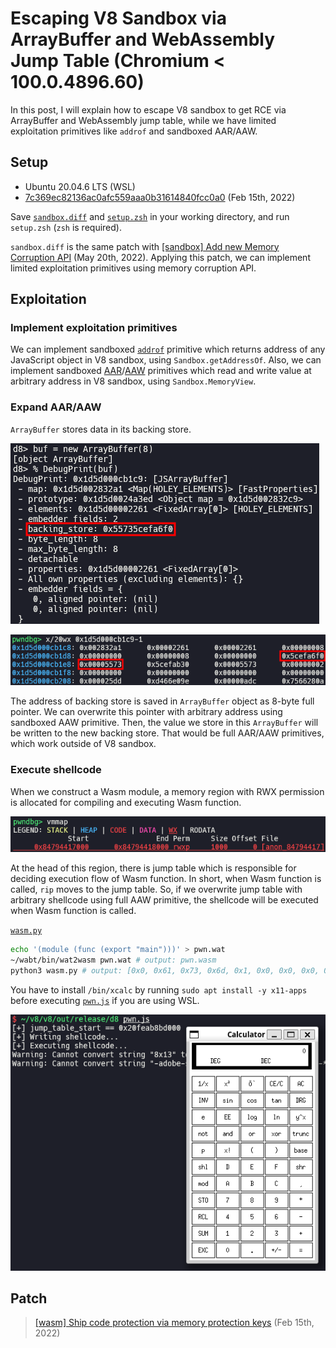 # Escaping V8 Sandbox via ArrayBuffer and WebAssembly Jump Table (Chromium < 100.0.4896.60)

In this post, I will explain how to escape V8 sandbox to get RCE via ArrayBuffer and WebAssembly jump table, while we have limited exploitation primitives like `addrof` and sandboxed AAR/AAW.

## Setup

- Ubuntu 20.04.6 LTS (WSL)
- [7c369ec82136ac0afc559aaa0b31614840fcc0a0](https://chromium.googlesource.com/v8/v8.git/+/7c369ec82136ac0afc559aaa0b31614840fcc0a0) (Feb 15th, 2022)

Save [`sandbox.diff`](./sandbox.diff) and [`setup.zsh`](./setup.zsh) in your working directory, and run `setup.zsh` (`zsh` is required).

`sandbox.diff` is the same patch with [[sandbox] Add new Memory Corruption API](https://chromium.googlesource.com/v8/v8/+/4a12cb1022ba335ce087dcfe31b261355524b3bf) (May 20th, 2022). Applying this patch, we can implement limited exploitation primitives using memory corruption API.

## Exploitation

### Implement exploitation primitives

We can implement sandboxed [`addrof`](./pwn.js#L7) primitive which returns address of any JavaScript object in V8 sandbox, using `Sandbox.getAddressOf`. Also, we can implement sandboxed [AAR](./pwn.js#L12)/[AAW](./pwn.js#L18) primitives which read and write value at arbitrary address in V8 sandbox, using `Sandbox.MemoryView`.

### Expand AAR/AAW

`ArrayBuffer` stores data in its backing store.

![](img/1.png)

![](img/2.png)

The address of backing store is saved in `ArrayBuffer` object as 8-byte full pointer. We can overwrite this pointer with arbitrary address using sandboxed AAW primitive. Then, the value we store in this `ArrayBuffer` will be written to the new backing store. That would be full AAR/AAW primitives, which work outside of V8 sandbox.

### Execute shellcode

When we construct a Wasm module, a memory region with RWX permission is allocated for compiling and executing Wasm function.

![](img/3.png)

At the head of this region, there is jump table which is responsible for deciding execution flow of Wasm function. In short, when Wasm function is called, `rip` moves to the jump table. So, if we overwrite jump table with arbitrary shellcode using full AAW primitive, the shellcode will be executed when Wasm function is called.

[`wasm.py`](./wasm.py)

```bash
echo '(module (func (export "main")))' > pwn.wat
~/wabt/bin/wat2wasm pwn.wat # output: pwn.wasm
python3 wasm.py # output: [0x0, 0x61, 0x73, 0x6d, 0x1, 0x0, 0x0, 0x0, 0x1, 0x4, 0x1, 0x60, 0x0, 0x0, 0x3, 0x2, 0x1, 0x0, 0x7, 0x8, 0x1, 0x4, 0x6d, 0x61, 0x69, 0x6e, 0x0, 0x0, 0xa, 0x4, 0x1, 0x2, 0x0, 0xb]
```

You have to install `/bin/xcalc` by running `sudo apt install -y x11-apps` before executing [`pwn.js`](./pwn.js) if you are using WSL.

![](img/4.png)

## Patch

> [[wasm] Ship code protection via memory protection keys](https://chromium.googlesource.com/v8/v8.git/+/17b46632cba261c1eb9c87347a05867079e6a7b9) (Feb 15th, 2022)
